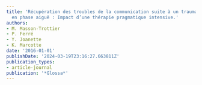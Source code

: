```yaml
---
title: 'Récupération des troubles de la communication suite à un traumatisme cranio-cérébral
  en phase aiguë : Impact d’une thérapie pragmatique intensive.'
authors:
- M. Masson-Trottier
- P. Ferré
- Y. Joanette
- K. Marcotte
date: '2016-01-01'
publishDate: '2024-03-19T23:16:27.663811Z'
publication_types:
- article-journal
publication: '*Glossa*'
---
```

